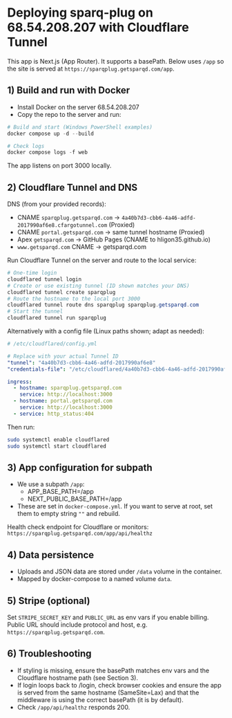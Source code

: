 # Deploying sparq-plug on 68.54.208.207 with Cloudflare Tunnel

This app is Next.js (App Router). It supports a basePath. Below uses `/app` so the site is served at `https://sparqplug.getsparqd.com/app`.

## 1) Build and run with Docker

- Install Docker on the server 68.54.208.207
- Copy the repo to the server and run:

```powershell
# Build and start (Windows PowerShell examples)
docker compose up -d --build

# Check logs
docker compose logs -f web
```

The app listens on port 3000 locally.

## 2) Cloudflare Tunnel and DNS

DNS (from your provided records):

- CNAME `sparqplug.getsparqd.com` -> `4a40b7d3-cbb6-4a46-adfd-2017990af6e8.cfargotunnel.com` (Proxied)
- CNAME `portal.getsparqd.com` -> same tunnel hostname (Proxied)
- Apex `getsparqd.com` -> GitHub Pages (CNAME to hligon35.github.io)
- `www.getsparqd.com` CNAME -> getsparqd.com

Run Cloudflare Tunnel on the server and route to the local service:

```powershell
# One-time login
cloudflared tunnel login
# Create or use existing tunnel (ID shown matches your DNS)
cloudflared tunnel create sparqplug
# Route the hostname to the local port 3000
cloudflared tunnel route dns sparqplug sparqplug.getsparqd.com
# Start the tunnel
cloudflared tunnel run sparqplug
```

Alternatively with a config file (Linux paths shown; adapt as needed):

```yaml
# /etc/cloudflared/config.yml

# Replace with your actual Tunnel ID
"tunnel": "4a40b7d3-cbb6-4a46-adfd-2017990af6e8"
"credentials-file": "/etc/cloudflared/4a40b7d3-cbb6-4a46-adfd-2017990af6e8.json"

ingress:
  - hostname: sparqplug.getsparqd.com
    service: http://localhost:3000
  - hostname: portal.getsparqd.com
    service: http://localhost:3000
  - service: http_status:404
```

Then run:

```bash
sudo systemctl enable cloudflared
sudo systemctl start cloudflared
```

## 3) App configuration for subpath

- We use a subpath `/app`:
  - APP_BASE_PATH=/app
  - NEXT_PUBLIC_BASE_PATH=/app
- These are set in `docker-compose.yml`. If you want to serve at root, set them to empty string `""` and rebuild.

Health check endpoint for Cloudflare or monitors: `https://sparqplug.getsparqd.com/app/api/healthz`

## 4) Data persistence

- Uploads and JSON data are stored under `/data` volume in the container.
- Mapped by docker-compose to a named volume `data`.

## 5) Stripe (optional)

Set `STRIPE_SECRET_KEY` and `PUBLIC_URL` as env vars if you enable billing. Public URL should include protocol and host, e.g. `https://sparqplug.getsparqd.com`.

## 6) Troubleshooting

- If styling is missing, ensure the basePath matches env vars and the Cloudflare hostname path (see Section 3).
- If login loops back to /login, check browser cookies and ensure the app is served from the same hostname (SameSite=Lax) and that the middleware is using the correct basePath (it is by default).
- Check `/app/api/healthz` responds 200.
